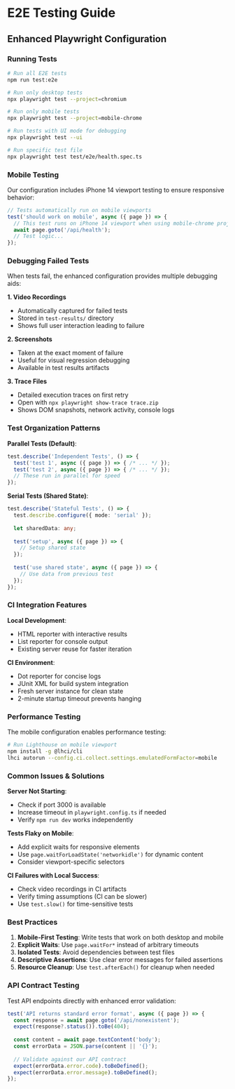 # E2E Testing Guide

## Enhanced Playwright Configuration

### Running Tests

```bash
# Run all E2E tests
npm run test:e2e

# Run only desktop tests
npx playwright test --project=chromium

# Run only mobile tests  
npx playwright test --project=mobile-chrome

# Run tests with UI mode for debugging
npx playwright test --ui

# Run specific test file
npx playwright test test/e2e/health.spec.ts
```

### Mobile Testing

Our configuration includes iPhone 14 viewport testing to ensure responsive behavior:

```typescript
// Tests automatically run on mobile viewports
test('should work on mobile', async ({ page }) => {
  // This test runs on iPhone 14 viewport when using mobile-chrome project
  await page.goto('/api/health');
  // Test logic...
});
```

### Debugging Failed Tests

When tests fail, the enhanced configuration provides multiple debugging aids:

**1. Video Recordings**
- Automatically captured for failed tests
- Stored in `test-results/` directory
- Shows full user interaction leading to failure

**2. Screenshots**  
- Taken at the exact moment of failure
- Useful for visual regression debugging
- Available in test results artifacts

**3. Trace Files**
- Detailed execution traces on first retry
- Open with `npx playwright show-trace trace.zip`
- Shows DOM snapshots, network activity, console logs

### Test Organization Patterns

**Parallel Tests (Default)**:
```typescript
test.describe('Independent Tests', () => {
  test('test 1', async ({ page }) => { /* ... */ });
  test('test 2', async ({ page }) => { /* ... */ });
  // These run in parallel for speed
});
```

**Serial Tests (Shared State)**:
```typescript
test.describe('Stateful Tests', () => {
  test.describe.configure({ mode: 'serial' });
  
  let sharedData: any;
  
  test('setup', async ({ page }) => {
    // Setup shared state
  });
  
  test('use shared state', async ({ page }) => {
    // Use data from previous test
  });
});
```

### CI Integration Features

**Local Development**:
- HTML reporter with interactive results
- List reporter for console output
- Existing server reuse for faster iteration

**CI Environment**:
- Dot reporter for concise logs
- JUnit XML for build system integration
- Fresh server instance for clean state
- 2-minute startup timeout prevents hanging

### Performance Testing

The mobile configuration enables performance testing:

```bash
# Run Lighthouse on mobile viewport
npm install -g @lhci/cli
lhci autorun --config.ci.collect.settings.emulatedFormFactor=mobile
```

### Common Issues & Solutions

**Server Not Starting**:
- Check if port 3000 is available
- Increase timeout in `playwright.config.ts` if needed
- Verify `npm run dev` works independently

**Tests Flaky on Mobile**:
- Add explicit waits for responsive elements
- Use `page.waitForLoadState('networkidle')` for dynamic content
- Consider viewport-specific selectors

**CI Failures with Local Success**:
- Check video recordings in CI artifacts
- Verify timing assumptions (CI can be slower)
- Use `test.slow()` for time-sensitive tests

### Best Practices

1. **Mobile-First Testing**: Write tests that work on both desktop and mobile
2. **Explicit Waits**: Use `page.waitFor*` instead of arbitrary timeouts
3. **Isolated Tests**: Avoid dependencies between test files
4. **Descriptive Assertions**: Use clear error messages for failed assertions
5. **Resource Cleanup**: Use `test.afterEach()` for cleanup when needed

### API Contract Testing

Test API endpoints directly with enhanced error validation:

```typescript
test('API returns standard error format', async ({ page }) => {
  const response = await page.goto('/api/nonexistent');
  expect(response?.status()).toBe(404);
  
  const content = await page.textContent('body');
  const errorData = JSON.parse(content || '{}');
  
  // Validate against our API contract
  expect(errorData.error.code).toBeDefined();
  expect(errorData.error.message).toBeDefined();
});
```
